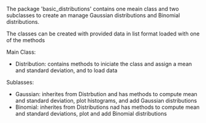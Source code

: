 The package 'basic_distributions' contains one meain class and two subclasses to create an manage Gaussian distributions and Binomial distributions.

The classes can be created with provided data in list format loaded with one of the methods

Main Class:
- Distribution: contains methods to iniciate the class and assign a mean and standard deviation, and to load data

Sublasses:
- Gaussian: inherites from Distrbution and has methods to compute mean and standard deviation, plot histograms, and add Gaussian distributions
- Binomial: inherites from Distributions nad has methods to compute mean and standard deviations, plot  and add Binomial distributions



